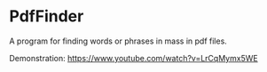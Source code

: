# PdfFinder

A program for finding words or phrases in mass in pdf files.

Demonstration:
https://www.youtube.com/watch?v=LrCqMymx5WE
